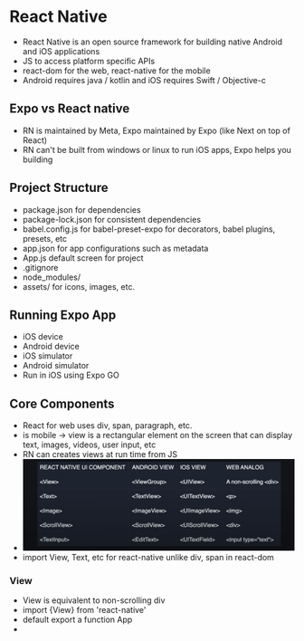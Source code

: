 # React Native

- React Native is an open source framework for building native Android and iOS applications
- JS to access platform specific APIs
- react-dom for the web, react-native for the mobile
- Android requires java / kotlin and iOS requires Swift / Objective-c

## Expo vs React native

- RN is maintained by Meta, Expo maintained by Expo (like Next on top of React)
- RN can't be built from windows or linux to run iOS apps, Expo helps you building

## Project Structure

- package.json for dependencies
- package-lock.json for consistent dependencies
- babel.config.js for babel-preset-expo for decorators, babel plugins, presets, etc
- app.json for app configurations such as metadata
- App.js default screen for project
- .gitignore
- node_modules/
- assets/ for icons, images, etc.

## Running Expo App

- iOS device
- Android device
- iOS simulator
- Android simulator
- Run in iOS using Expo GO

## Core Components

- React for web uses div, span, paragraph, etc.
- is mobile -> view is a rectangular element on the screen that can display text, images, videos, user input, etc
- RN can creates views at run time from JS
- ![core-components](./core-components.png)
- import View, Text, etc for react-native unlike div, span in react-dom

### View

- View is equivalent to non-scrolling div
- import {View} from 'react-native'
- default export a function App
-
